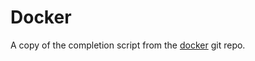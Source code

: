 # Docker

A copy of the completion script from the [docker](https://raw.githubusercontent.com/docker/docker/v17.03.1-ce/contrib/completion/zsh/_docker) git repo.
